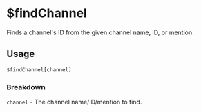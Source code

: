 # $findChannel
Finds a channel's ID from the given channel name, ID, or mention.

## Usage
```
$findChannel[channel]
```

### Breakdown
`channel` - The channel name/ID/mention to find.
